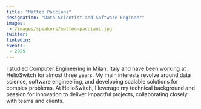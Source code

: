 ```yaml
---
title: "Matteo Pacciani"
designation: "Data Scientist and Software Engineer"
images:
 - /images/speakers/matteo-pacciani.jpg
twitter: 
linkedin: 
events:
 - 2025
---
```


I studied Computer Engineering in Milan, Italy and have been working at HelioSwitch for almost three years. My main interests revolve around data science, software engineering, and developing scalable solutions for complex problems. At HelioSwitch, I leverage my technical background and passion for innovation to deliver impactful projects, collaborating closely with teams and clients.